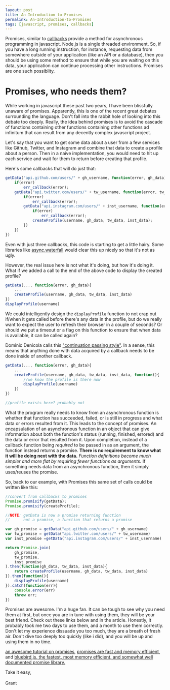 ```yaml
---
layout: post
title: An Introduction to Promises
permalink: An-Introduction-to-Promises
tags: [javascript, promises, callbacks]
---
```


Promises, similar to [callbacks](http://callbackhell.com) provide a method for asynchronous programming in javascript. Node.js is a single threaded environment. So, if you have a long running instruction, for instance, requesting data from somewhere outside of your application (like an API or a database), then you should be using some method to ensure that while you are waiting on this data, your application can continue processing other instructions. Promises are one such possiblity.

# Promises, who needs them?

While working in javascript these past two years, I have been blissfully unaware of promises. Apparently, this is one of the recent great debates surrounding the language. Don't fall into the rabbit hole of looking into this debate too deeply. Really, the idea behind promises is to avoid the cascade of functions containing other functions containing other functions ad infinitum that can result from any decently complex javascript project.

Let's say that you want to get some data about a user from a few services like Github, Twitter, and Instagram and combine that data to create a profile about a person. Then in a naive implementation, you would need to hit up each service and wait for them to return before creating that profile.

Here's some callbacks that will do just that:

```js
getData("api.github.com/users/" + gh_username, function(error, gh_data){
    if(error)
        err_callback(error);
    getData("api.twitter.com/users/" + tw_username, function(error, tw_data){
        if(error)
            err_callback(error);
        getData("api.instagram.com/users/" + inst_username, function(error, inst_data){
            if(error)
                err_callback(error);
            createProfile(username, gh_data, tw_data, inst_data);
        })
    })
})
```

Even with just three callbacks, this code is starting to get a little hairy. Some libraries like [async.waterfall](http://caolan.github.io/async/) would clear this up nicely so that it's not as ugly.

However, the real issue here is not what it's doing, but how it's doing it. What if we added a call to the end of the above code to display the created profile?

```js
getData(..., function(error, gh_data){
    ...
    createProfile(username, gh_data, tw_data, inst_data)
})
displayProfile(username)
```

We could intelligently design the `displayProfile` function to not crap out if/when it gets called before there's any data in the profile, but do we really want to expect the user to refresh their browser in a couple of seconds? Or should we put a timeout or a flag on this function to ensure that when data is available, it can be called again?

Dominic Denicola calls this ["continuation passing style"](http://www.slideshare.net/domenicdenicola/callbacks-promises-and-coroutines-oh-my-the-evolution-of-asynchronicity-in-javascript). In a sense, this means that anything done with data acquired by a callback needs to be done inside of another callback.

```js
getData(..., function(error, gh_data){
    ...
    createProfile(username, gh_data, tw_data, inst_data, function(){
        //we know the profile is there now
        displayProfile(username)
    })
})

//profile exists here? probably not
```

What the program really needs to know from an asynchronous function is whether that function has succeeded, failed, or is still in progress and what data or errors resulted from it. This leads to the concept of promises. An encapsulation of an asynchronous function in an object that can give information about both the function's status (running, finished, errored) and the data or error that resulted from it. Upon completion, instead of a callback function being *required* to be passed in as an argument, the function instead returns a promise. **There is no requirement to know what it will be doing next with the data.** *Function definitions become much simpler and more flat by requiring fewer functions as arguments.* If something needs data from an asynchronous function, then it simply uses/reuses the promise.

So, back to our example, with Promises this same set of calls could be written like this:

```js
//convert from callbacks to promises
Promise.promisify(getData);
Promise.promisify(createProfile);

//NOTE: getData is now a promise returning function
//      not a promise, a function that returns a promise

var gh_promise = getData("api.github.com/users/" + gh_username)
var tw_promise = getData("api.twitter.com/users/" + tw_username)
var inst_promise =getData("api.instagram.com/users/" + inst_username)

return Promise.join(
    gh_promise,
    tw_promise,
    inst_promise
).then(function(gh_data, tw_data, inst_data){
    return createProfile(username, gh_data, tw_data, inst_data)
}).then(function(){
    displayProfile(username)
}).catch(function(err){
    console.error(err)
    throw err;
})
```

Promises are awesome. I'm a huge fan. It can be tough to see why you need them at first, but once you are in tune with using them, they will be your best friend. Check out these links below and in the article. Honestly, it probably took me two days to use them, and a month to use them correctly. Don't let my experience dissuade you too much, they are a breath of fresh air. Don't dive too deeply too quickly (like i did), and you will be up and using them in no time.

[an awesome tutorial on promises](https://promise-nuggets.github.io/),
[promises are fast and memory efficient](https://spion.github.io/posts/why-i-am-switching-to-promises.html), and
[bluebird.js, the fastest, most memory efficient, and somewhat well documented promise library.](http://bluebirdjs.com/)

Take it easy,<br><br>
Grant
